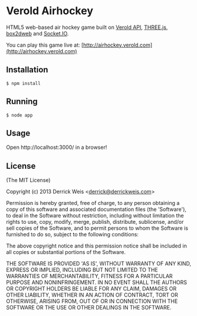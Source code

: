 # Verold Airhockey

  HTML5 web-based air hockey game built on [Verold API](http://verold.com),
  [THREE.js](https://github.com/mrdoob/three.js/), [box2dweb](http://code.google.com/p/box2dweb/) and
  [Socket.IO](http://socket.io).

  You can play this game live at:
  [http://airhockey.verold.com](http://airhockey.verold.com)

## Installation

    $ npm install

## Running

    $ node app

## Usage

  Open http://localhost:3000/ in a browser!

## License

(The MIT License)

Copyright (c) 2013 Derrick Weis &lt;derrick@derrickweis.com&gt;

Permission is hereby granted, free of charge, to any person obtaining
a copy of this software and associated documentation files (the
'Software'), to deal in the Software without restriction, including
without limitation the rights to use, copy, modify, merge, publish,
distribute, sublicense, and/or sell copies of the Software, and to
permit persons to whom the Software is furnished to do so, subject to
the following conditions:

The above copyright notice and this permission notice shall be
included in all copies or substantial portions of the Software.

THE SOFTWARE IS PROVIDED 'AS IS', WITHOUT WARRANTY OF ANY KIND,
EXPRESS OR IMPLIED, INCLUDING BUT NOT LIMITED TO THE WARRANTIES OF
MERCHANTABILITY, FITNESS FOR A PARTICULAR PURPOSE AND NONINFRINGEMENT.
IN NO EVENT SHALL THE AUTHORS OR COPYRIGHT HOLDERS BE LIABLE FOR ANY
CLAIM, DAMAGES OR OTHER LIABILITY, WHETHER IN AN ACTION OF CONTRACT,
TORT OR OTHERWISE, ARISING FROM, OUT OF OR IN CONNECTION WITH THE
SOFTWARE OR THE USE OR OTHER DEALINGS IN THE SOFTWARE.
